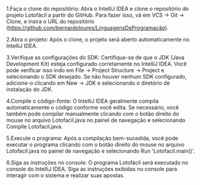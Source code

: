 1.Faça o clone do repositório: Abra o IntelliJ IDEA e clone o repositório do projeto Lotofácil a partir do GitHub. Para fazer isso, vá em VCS -> Git -> Clone, e insira o URL do repositório 
(https://github.com/bernardoloures/LinguagensDeProgramação).

2.Abra o projeto: Após o clone, o projeto será aberto automaticamente no IntelliJ IDEA.

3.Verifique as configurações do SDK: Certifique-se de que o JDK (Java Development Kit) esteja configurado corretamente no IntelliJ IDEA. Você pode verificar isso indo em File -> Project Structure -> Project e selecionando o SDK desejado. 
Se não houver nenhum SDK configurado, adicione-o clicando em New -> JDK e selecionando o diretório de instalação do JDK.

4.Compile o código-fonte: O IntelliJ IDEA geralmente compila automaticamente o código conforme você edita. Se necessário, você também pode compilar manualmente clicando com o botão direito do mouse no arquivo 
Lotofacil.java no painel de navegação e selecionando Compile Lotofacil.java.

5.Execute o programa: Após a compilação bem-sucedida, você pode executar o programa clicando com o botão direito do mouse no arquivo Lotofacil.java no painel de navegação e selecionando Run 'Lotofacil.main()'.

6.Siga as instruções no console: O programa Lotofácil será executado no console do IntelliJ IDEA. Siga as instruções exibidas no console para interagir com o sistema e realizar suas apostas.
